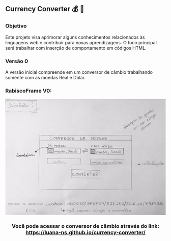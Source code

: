 ## Currency Converter :moneybag: :currency_exchange:

### Objetivo 
Este projeto visa aprimorar alguns conhecimentos relacionados às linguagens web e contribuir para novas aprendizagens. O foco principal será trabalhar com inserção de comportamento em códigos HTML.

### Versão 0
A versão inicial compreende em um conversor de câmbio trabalhando somente com as moedas Real e Dólar. 

### RabiscoFrame V0: 
<img src="rabiscoFrameV0.jpeg" alt="RabiscoFrameV0" width = "550"> 


### <p align="center"> Você pode acessar o conversor de câmbio através do link: https://luana-ns.github.io/currency-converter/ </p>
